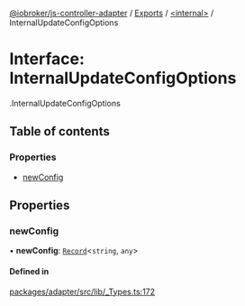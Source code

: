 [@iobroker/js-controller-adapter](../README.md) / [Exports](../modules.md) / [<internal\>](../modules/internal_.md) / InternalUpdateConfigOptions

# Interface: InternalUpdateConfigOptions

[<internal>](../modules/internal_.md).InternalUpdateConfigOptions

## Table of contents

### Properties

- [newConfig](internal_.InternalUpdateConfigOptions.md#newconfig)

## Properties

### newConfig

• **newConfig**: [`Record`](../modules/internal_.md#record)<`string`, `any`\>

#### Defined in

[packages/adapter/src/lib/_Types.ts:172](https://github.com/ioBroker/ioBroker.js-controller/blob/f39ffe6c/packages/adapter/src/lib/_Types.ts#L172)
